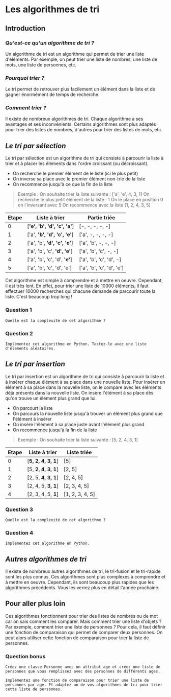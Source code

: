 # Les algorithmes de tri

## Introduction

### *Qu'est-ce qu'un algorithme de tri ?*

Un algorithme de tri est un algorithme qui permet de trier une liste d'éléments. Par exemple, on peut trier une liste de nombres, une liste de mots, une liste de personnes, etc.

### *Pourquoi trier ?*

Le tri permet de retrouver plus facilement un élément dans la liste et de gagner énormément de temps de recherche.

### *Comment trier ?*

Il existe de nombreux algorithmes de tri. Chaque algorithme a ses avantages et ses inconvénients. Certains algorithmes sont plus adaptés pour trier des listes de nombres, d'autres pour trier des listes de mots, etc.

## *Le tri par sélection*

Le tri par sélection est un algorithme de tri qui consiste à parcourir la liste à trier et à placer les éléments dans l'ordre croissant (ou décroissant).

- On recherche le premier élément de le liste (ici le plus petit)
- On inverse sa place avec le premier élément non-trié de la liste
- On recommence jusqu'à ce que la fin de la liste

> Exemple : On souhaite trier la liste suivante : ['a', 'e', 4, 3, 1]
> On recherche le plus petit élément de la liste : 1
> On le place en position 0 en l'inversant avec 5
> On recommence avec la liste [1, 2, 4, 3, 5]

| Etape | Liste à trier | Partie triée |
|-------|---------------|-------------|
| 0 | [**'e', 'b', 'd', 'c', 'a'**] | [-, -, -, -, -] |
| 1 | ['a', **'b', 'd', 'c', 'e'**] | ['a', -, -, -, -] |
| 2 | ['a', 'b', **'d', 'c', 'e'**] | ['a', 'b', -, -, -] |
| 3 | ['a', 'b', 'c', **'d', 'e'**] | ['a', 'b', 'c', -, -] |
| 4 | ['a', 'b', 'c', 'd', **'e'**] | ['a', 'b', 'c', 'd', -] |
| 5 | ['a', 'b', 'c', 'd', 'e'] | ['a', 'b', 'c', 'd', 'e'] |

Cet algorithme est simple à comprendre et à mettre en oeuvre. Cependant, il est très lent. En effet, pour trier une liste de 10000 éléments, il faut effectuer 10000 recherches qui chacune demande de parcourir toute la liste. C'est beaucoup trop long !

### **Question 1**

    Quelle est la complexité de cet algorithme ?

### **Question 2**

    Implémentez cet algorithme en Python. Testez-le avec une liste d'élements aléatoires.

## *Le tri par insertion*

Le tri par insertion est un algorithme de tri qui consiste à parcourir la liste et à insérer chaque élément à sa place dans une nouvelle liste. Pour insérer un élément à sa place dans la nouvelle liste, on le compare avec les éléments déjà présents dans la nouvelle liste. On insère l'élément à sa place dès qu'on trouve un élément plus grand que lui.

- On parcourt la liste
- On parcours la nouvelle liste jusqu'à trouver un élément plus grand que l'élément à insérer
- On insère l'élément à sa place juste avant l'élément plus grand
- On recommence jusqu'à la fin de la liste

> Exemple : On souhaite trier la liste suivante : [5, 2, 4, 3, 1]

| Etape | Liste à trier | Liste triée |
|-------|---------------|-------------|
| 0 | [**5, 2, 4, 3, 1**] | [5] |
| 1 | [5, **2, 4, 3, 1**] | [2, 5] |
| 2 | [2, 5, **4, 3, 1**] | [2, 4, 5] |
| 3 | [2, 4, 5, **3, 1**] | [2, 3, 4, 5] |
| 4 | [2, 3, 4, 5, **1**] | [1, 2, 3, 4, 5] |

### **Question 3**

    Quelle est la complexité de cet algorithme ?

### **Question 4**

    Implémentez cet algorithme en Python.

## *Autres algorithmes de tri*

Il existe de nombreux autres algorithmes de tri, le tri-fusion et le tri-rapide sont les plus connus. Ces algorithmes sont plus complexes à comprendre et à mettre en oeuvre. Cependant, ils sont beaucoup plus rapides que les algorithmes précédents. Vous les verrez plus en détail l'année prochaine.

## Pour aller plus loin

Ces algorithmes fonctionnent pour trier des listes de nombres ou de mot car on sais comment les comparer. Mais comment trier une liste d'objets ? Par exemple, comment trier une liste de personnes ? Pour cela, il faut définir une fonction de comparaison qui permet de comparer deux personnes. On peut alors utiliser cette fonction de comparaison pour trier la liste de personnes.

### **Question bonus**

    Créez une classe Personne avec un attribut age et créez une liste de personnes que vous remplissez avec des personnes de différents ages.

    Implémentez une fonction de comparaison pour trier une liste de personnes par age. Et adaptez un de vos algorithmes de tri pour trier cette liste de personnes.